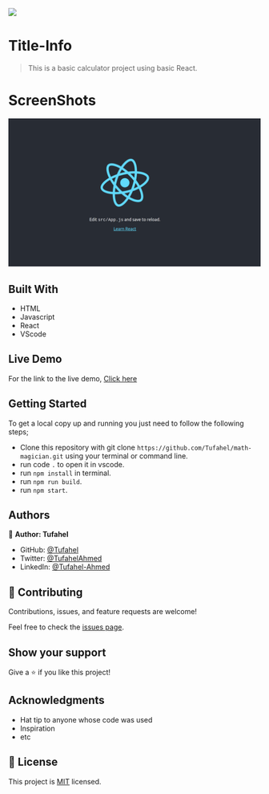 ![](https://img.shields.io/badge/Microverse-blueviolet)

# Title-Info
> This is a basic calculator project using basic React.


# ScreenShots
![](pic1.png)

## Built With
- HTML
- Javascript
- React
- VScode

## Live Demo
For the link to the live demo, [Click here]()

## Getting Started
To get a local copy up and running you just need to follow the following steps;
- Clone this repository with
git clone `https://github.com/Tufahel/math-magician.git` using your terminal or command line.
- run code `.` to open it in vscode.
- run `npm install` in terminal.
- run `npm run build`.
- run `npm start`.

## Authors

👤 **Author: Tufahel**

- GitHub: [@Tufahel](https://github.com/Tufahel)
- Twitter: [@TufahelAhmed](https://twitter.com/TufahelAhmed)
- LinkedIn: [@Tufahel-Ahmed](https://www.linkedin.com/in/tufahel-ahmed/)

## 🤝 Contributing

Contributions, issues, and feature requests are welcome!

Feel free to check the [issues page](../../issues/).

## Show your support

Give a ⭐️ if you like this project!

## Acknowledgments

- Hat tip to anyone whose code was used
- Inspiration
- etc

## 📝 License

This project is [MIT](./MIT.md) licensed.
